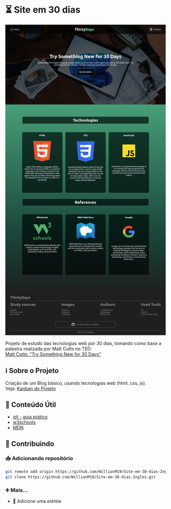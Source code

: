 # ⏳ Site em 30 dias

![](screenshots/page-screenshot.png)

Projeto de estudo das tecnologias web por 30 dias, tomando como base a palestra realizada por Matt Cutts no TED:<br> 
[Matt Cutts: "Try Something New for 30 Days"](https://www.youtube.com/watch?v=nzRvMsrnoF8)

## ℹ️ Sobre o Projeto

Criação de um Blog básico, usando tecnologias web (html, css, js).<br>
Veja: [Kanban do Projeto](https://github.com/users/WillianM19/projects/1)

## 📂 Conteúdo Útil

- [git - guia prático](https://rogerdudler.github.io/git-guide/index.pt_BR.html)
- [w3schools](https://www.w3schools.com)
- [MDN](https://developer.mozilla.org/en-US/)

## 🤝 Contribuindo 

### 📥 Adicionando repositório
```sh
git remote add origin https://github.com/WillianM19/Site-em-30-dias-Ingles.git
git clone https://github.com/WillianM19/Site-em-30-dias-Ingles.git
```

### ➕ Mais...

- 🌟 Adicione uma estrela 
